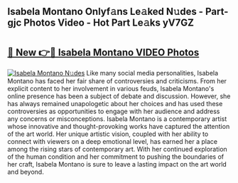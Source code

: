 ## Isabela Montano Onlyf𝚊ns Le𝚊ked N𝚞des - Part-gjc Photos Video - Hot Part Le𝚊ks yV7GZ

# <h2><a href="http://ac12879.deff.icu/?id=Isabela+Montano">🔗 New 👉🔴 Isabela Montano VIDEO Photos</a></h2>

[![Isabela Montano N𝚞des](https://i.imgur.com/rIISA9y.gif)](http://ac12879.deff.icu/?id=Isabela+Montano)
Like many social media personalities, Isabela Montano has faced her fair share of controversies and criticisms. From her explicit content to her involvement in various feuds, Isabela Montano's online presence has been a subject of debate and discussion. However, she has always remained unapologetic about her choices and has used these controversies as opportunities to engage with her audience and address any concerns or misconceptions. Isabela Montano is a contemporary artist whose innovative and thought-provoking works have captured the attention of the art world. Her unique artistic vision, coupled with her ability to connect with viewers on a deep emotional level, has earned her a place among the rising stars of contemporary art. With her continued exploration of the human condition and her commitment to pushing the boundaries of her craft, Isabela Montano is sure to leave a lasting impact on the art world and beyond.
